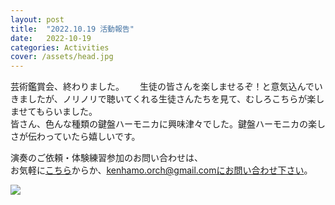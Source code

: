 ```yaml
---
layout: post
title:  "2022.10.19 活動報告"
date:   2022-10-19 
categories: Activities
cover: /assets/head.jpg
---
```

  
芸術鑑賞会、終わりました。　　
生徒の皆さんを楽しませるぞ！と意気込んでいきましたが、ノリノリで聴いてくれる生徒さんたちを見て、むしろこちらが楽しませてもらいました。  
皆さん、色んな種類の鍵盤ハーモニカに興味津々でした。鍵盤ハーモニカの楽しさが伝わっていたら嬉しいです。 

演奏のご依頼・体験練習参加のお問い合わせは、  
お気軽に[こちら](https://docs.google.com/forms/d/e/1FAIpQLSeOdIlDB3uChvhrr9F543WjyJz2orR1FHCYdYVnwKcQU6wVcg/viewform)からか、kenhamo.orch@gmail.comにお問い合わせ下さい。
  
  
<img border="0" src="/assets/20221019-1.jpg">  

